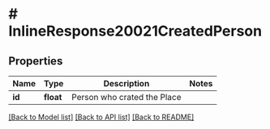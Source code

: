 # # InlineResponse20021CreatedPerson

## Properties

Name | Type | Description | Notes
------------ | ------------- | ------------- | -------------
**id** | **float** | Person who crated the Place |

[[Back to Model list]](../../README.md#models) [[Back to API list]](../../README.md#endpoints) [[Back to README]](../../README.md)
